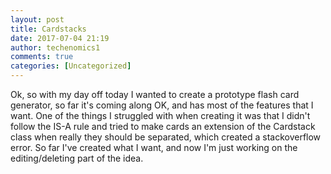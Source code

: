 ```yaml
---
layout: post
title: Cardstacks
date: 2017-07-04 21:19
author: techenomics1
comments: true
categories: [Uncategorized]
---
```

Ok, so with my day off today I wanted to create a prototype flash card generator, so far it's coming along OK, and has most of the features that I want.  One of the things I struggled with when creating it was that I didn't follow the IS-A rule and tried to make cards an extension of the Cardstack class when really they should be separated, which created a stackoverflow error.  So far I've created what I want, and now I'm just working on the editing/deleting part of the idea.  